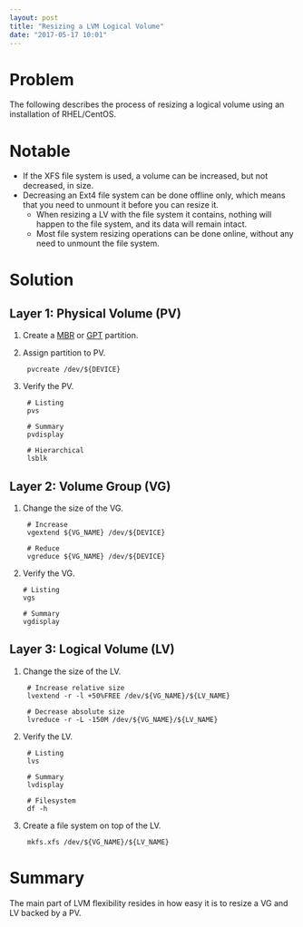 ```yaml
---
layout: post
title: "Resizing a LVM Logical Volume"
date: "2017-05-17 10:01"
---
```


# Problem

The following describes the process of resizing a logical volume using an installation of RHEL/CentOS.

# Notable

* If the XFS file system is used, a volume can be increased, but not decreased, in size.
* Decreasing an Ext4 file system can be done offline only, which means that you need to unmount it before you can resize it.
  * When resizing a LV with the file system it contains, nothing will happen to the file system, and its data will remain intact.
  * Most file system resizing operations can be done online, without any need to unmount the file system.

# Solution

## Layer 1: Physical Volume (PV)

1. Create a [MBR][1] or [GPT][2] partition.
2. Assign partition to PV.

        pvcreate /dev/${DEVICE}

3. Verify the PV.

        # Listing
        pvs

        # Summary
        pvdisplay

        # Hierarchical
        lsblk

## Layer 2: Volume Group (VG)

1. Change the size of the VG.

        # Increase
        vgextend ${VG_NAME} /dev/${DEVICE}

        # Reduce
        vgreduce ${VG_NAME} /dev/${DEVICE}

2.  Verify the VG.

        # Listing
        vgs

        # Summary
        vgdisplay

## Layer 3: Logical Volume (LV)

1. Change the size of the LV.

        # Increase relative size
        lvextend -r -l +50%FREE /dev/${VG_NAME}/${LV_NAME}

        # Decrease absolute size
        lvreduce -r -L -150M /dev/${VG_NAME}/${LV_NAME}

2. Verify the LV.

        # Listing
        lvs

        # Summary
        lvdisplay

        # Filesystem
        df -h

3. Create a file system on top of the LV.

        mkfs.xfs /dev/${VG_NAME}/${LV_NAME}

# Summary

The main part of LVM flexibility resides in how easy it is to resize a VG and LV backed by a PV.

[1]: https://ecwpz91.github.io/2017/05/16/Creating-a-Master-Boot-Record-Partition.html
[2]: https://ecwpz91.github.io/2017/05/16/Creating-a-GUID-Partition-Table-Partition.html
